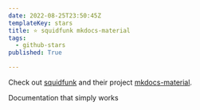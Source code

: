 ```yaml
---
date: 2022-08-25T23:50:45Z
templateKey: stars
title: ⭐ squidfunk mkdocs-material
tags:
  - github-stars
published: True

---
```


Check out [squidfunk](https://github.com/squidfunk) and their project [mkdocs-material](https://github.com/squidfunk/mkdocs-material).

Documentation that simply works
